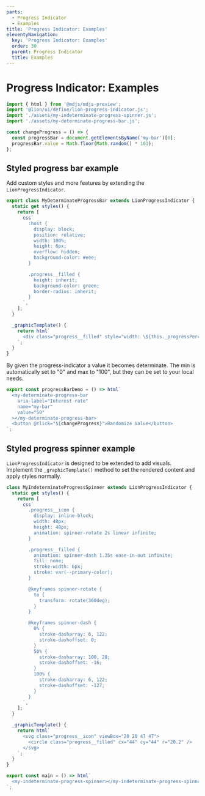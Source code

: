 ```yaml
---
parts:
  - Progress Indicator
  - Examples
title: 'Progress Indicator: Examples'
eleventyNavigation:
  key: 'Progress Indicator: Examples'
  order: 30
  parent: Progress Indicator
  title: Examples
---
```


# Progress Indicator: Examples

```js script
import { html } from '@mdjs/mdjs-preview';
import '@lion/ui/define/lion-progress-indicator.js';
import './assets/my-indeterminate-progress-spinner.js';
import './assets/my-determinate-progress-bar.js';

const changeProgress = () => {
  const progressBar = document.getElementsByName('my-bar')[0];
  progressBar.value = Math.floor(Math.random() * 101);
};
```

## Styled progress bar example

Add custom styles and more features by extending the `LionProgressIndicator`.

```js
export class MyDeterminateProgressBar extends LionProgressIndicator {
  static get styles() {
    return [
      css`
        :host {
          display: block;
          position: relative;
          width: 100%;
          height: 6px;
          overflow: hidden;
          background-color: #eee;
        }

        .progress__filled {
          height: inherit;
          background-color: green;
          border-radius: inherit;
        }
      `,
    ];
  }

  _graphicTemplate() {
    return html`
      <div class="progress__filled" style="width: \${this._progressPercentage}%"></div>
    `;
  }
}
```

By given the progress-indicator a value it becomes determinate.
The min is automatically set to "0" and max to "100", but they can be set to your local needs.

```js preview-story
export const progressBarDemo = () => html`
  <my-determinate-progress-bar
    aria-label="Interest rate"
    name="my-bar"
    value="50"
  ></my-determinate-progress-bar>
  <button @click="${changeProgress}">Randomize Value</button>
`;
```

## Styled progress spinner example

`LionProgressIndicator` is designed to be extended to add visuals. Implement the `_graphicTemplate()` method to set the rendered content and apply styles normally.

```js
class MyIndeterminateProgressSpinner extends LionProgressIndicator {
  static get styles() {
    return [
      css`
        .progress__icon {
          display: inline-block;
          width: 48px;
          height: 48px;
          animation: spinner-rotate 2s linear infinite;
        }

        .progress__filled {
          animation: spinner-dash 1.35s ease-in-out infinite;
          fill: none;
          stroke-width: 6px;
          stroke: var(--primary-color);
        }

        @keyframes spinner-rotate {
          to {
            transform: rotate(360deg);
          }
        }

        @keyframes spinner-dash {
          0% {
            stroke-dasharray: 6, 122;
            stroke-dashoffset: 0;
          }
          50% {
            stroke-dasharray: 100, 28;
            stroke-dashoffset: -16;
          }
          100% {
            stroke-dasharray: 6, 122;
            stroke-dashoffset: -127;
          }
        }
      `,
    ];
  }

  _graphicTemplate() {
    return html`
      <svg class="progress__icon" viewBox="20 20 47 47">
        <circle class="progress__filled" cx="44" cy="44" r="20.2" />
      </svg>
    `;
  }
}
```

```js preview-story
export const main = () => html`
  <my-indeterminate-progress-spinner></my-indeterminate-progress-spinner>
`;
```
